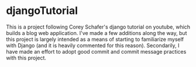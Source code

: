 # djangoTutorial
This is a project following Corey Schafer's django tutorial on youtube, which builds a blog web application. I've made a few additions along the way, but this project is largely intended as a means of starting to familiarize myself with Django (and it is heavily commented for this reason).
Secondarily, I have made an effort to adopt good commit and commit message practices with this project.
